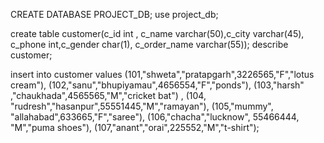 CREATE DATABASE PROJECT_DB; 
use project_db;

create table customer(c_id int , c_name varchar(50),c_city varchar(45), c_phone int,c_gender char(1),
c_order_name varchar(55));
describe customer;

insert into customer 
values
 (101,"shweta","pratapgarh",3226565,"F","lotus cream"),
(102,"sanu","bhupiyamau",4656554,"F","ponds"),
(103,"harsh" ,"chaukhada",4565565,"M","cricket bat") ,
(104, "rudresh","hasanpur",55551445,"M","ramayan"),
(105,"mummy", "allahabad",633665,"F","saree"),
(106,"chacha","lucknow", 55466444, "M","puma shoes"),
(107,"anant","orai",225552,"M","t-shirt");
